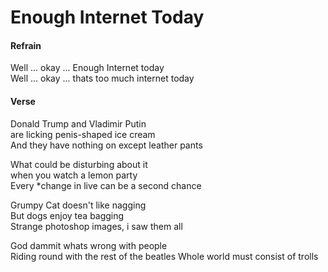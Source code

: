 # Enough Internet Today

#### Refrain

Well ... okay ... Enough Internet today  
Well ... okay ... thats too much internet today

#### Verse

Donald Trump and Vladimir Putin  
are licking penis-shaped ice cream  
And they have nothing on except leather pants

What could be disturbing about it  
when you watch a lemon party  
Every *change in live can be a second chance

Grumpy Cat doesn't like nagging  
But dogs enjoy tea bagging  
Strange photoshop images, i saw them all

God dammit whats wrong with people  
Riding round with the rest of the beatles
Whole world must consist of trolls
